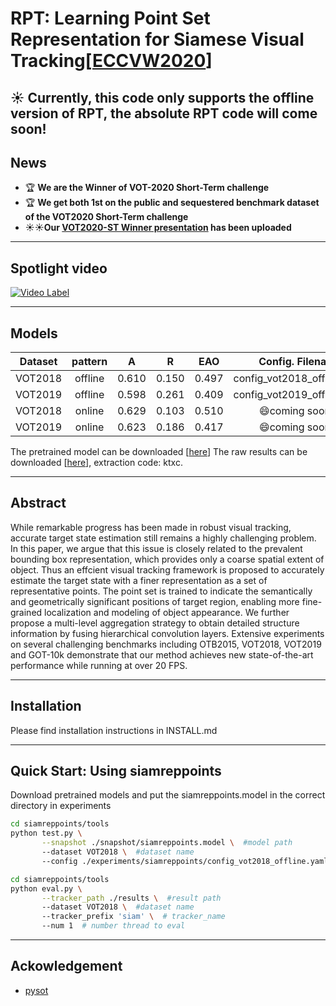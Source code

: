 # RPT: Learning Point Set Representation for Siamese Visual Tracking[[ECCVW2020](https://arxiv.org/abs/2008.03467)]


## :sunny: Currently, this code only supports the offline version of RPT, the absolute RPT code will come soon!


## News
- :trophy: **We are the Winner of VOT-2020 Short-Term challenge**
- :trophy: **We get both 1st on the public and sequestered benchmark dataset of the VOT2020 Short-Term challenge**
- :sunny::sunny:**Our [VOT2020-ST Winner presentation](https://github.com/zhanght021/RPT/blob/master/VOT-ST2020%2BWinners%2BPresentation.pdf) has been uploaded**


----
## Spotlight video

[![Video Label](https://i0.hdslb.com/bfs/album/1ea9e961083d81f7fed53d22ed8698a1ac2307f9.jpg@518w_1e_1c.jpg)](https://www.bilibili.com/video/BV17v41117cZ)


---
## Models
| Dataset | pattern | A | R | EAO | Config. Filename |
|:---:|:---:|:---:|:---:|:---:|:---:|
| VOT2018 | offline | 0.610 | 0.150 | 0.497 | config_vot2018_offline.yaml |
| VOT2019 | offline | 0.598 | 0.261 | 0.409 | config_vot2019_offline.yaml |
| VOT2018 | online | 0.629 | 0.103 | 0.510 | :smile:coming soon:smile: |
| VOT2019 | online | 0.623 | 0.186 | 0.417 | :smile:coming soon:smile: |

The pretrained model can be downloaded [[here]()]
The raw results can be downloaded [[here](https://pan.baidu.com/s/1E2ZsLVeYDfopmoWpU_p2YQ)], extraction code: ktxc.

----
## Abstract
While remarkable progress has been made in robust visual tracking, accurate target state estimation still remains a highly challenging problem. In this paper, we argue that this issue is closely related to the prevalent bounding box representation, which provides only a coarse spatial extent of object. Thus an effcient visual tracking framework is proposed to accurately estimate the target state with a finer representation as a set of representative points. The point set is trained to indicate the semantically and geometrically significant positions of target region, enabling more fine-grained localization and modeling of object appearance. We further propose a multi-level aggregation strategy to obtain detailed structure information by fusing hierarchical convolution layers. Extensive experiments on several challenging benchmarks including OTB2015, VOT2018, VOT2019 and GOT-10k demonstrate that our method achieves new state-of-the-art performance while running at over 20 FPS.

---
## Installation
Please find installation instructions in INSTALL.md

---
## Quick Start: Using siamreppoints

Download pretrained models and put the siamreppoints.model in the correct directory in experiments

```bash
cd siamreppoints/tools
python test.py \
       --snapshot ./snapshot/siamreppoints.model \  #model path
       --dataset VOT2018 \  #dataset name
       --config ./experiments/siamreppoints/config_vot2018_offline.yaml  #config file 
```


```bash
cd siamreppoints/tools
python eval.py \
       --tracker_path ./results \  #result path
       --dataset VOT2018 \  #dataset name
       --tracker_prefix 'siam' \  # tracker_name
       --num 1  # number thread to eval
```

---
## Ackowledgement
- [pysot](https://github.com/STVIR/pysot)
